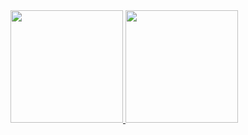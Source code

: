 <div>
<a href="https://github.com/seu-usuário-aqui">
<img loading="lazy" height="180em" src="https://github-readme-stats.vercel.app/api/top-langs/?username=Magual27&layout=compact&langs_count=7&theme=dracula"/>
<img loading="lazy" height="180em" src="https://github-readme-stats.vercel.app/api?username=Magual27&show_icons=true&theme=dracula&include_all_commits=true&count_private=true"/>
</div>
